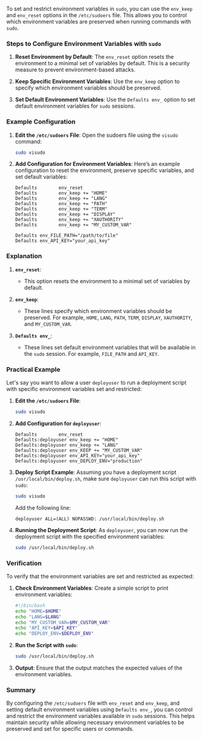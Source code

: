 To set and restrict environment variables in `sudo`, you can use the `env_keep` and `env_reset` options in the `/etc/sudoers` file. This allows you to control which environment variables are preserved when running commands with `sudo`.

### Steps to Configure Environment Variables with `sudo`

1. **Reset Environment by Default**:
   The `env_reset` option resets the environment to a minimal set of variables by default. This is a security measure to prevent environment-based attacks.

2. **Keep Specific Environment Variables**:
   Use the `env_keep` option to specify which environment variables should be preserved.

3. **Set Default Environment Variables**:
   Use the `Defaults env_` option to set default environment variables for `sudo` sessions.

### Example Configuration

1. **Edit the `/etc/sudoers` File**:
   Open the sudoers file using the `visudo` command:

   ```sh
   sudo visudo
   ```

2. **Add Configuration for Environment Variables**:
   Here’s an example configuration to reset the environment, preserve specific variables, and set default variables:

   ```sudoers
   Defaults        env_reset
   Defaults        env_keep += "HOME"
   Defaults        env_keep += "LANG"
   Defaults        env_keep += "PATH"
   Defaults        env_keep += "TERM"
   Defaults        env_keep += "DISPLAY"
   Defaults        env_keep += "XAUTHORITY"
   Defaults        env_keep += "MY_CUSTOM_VAR"

   Defaults env_FILE_PATH="/path/to/file"
   Defaults env_API_KEY="your_api_key"
   ```

### Explanation

1. **`env_reset`**:
   - This option resets the environment to a minimal set of variables by default.

2. **`env_keep`**:
   - These lines specify which environment variables should be preserved. For example, `HOME`, `LANG`, `PATH`, `TERM`, `DISPLAY`, `XAUTHORITY`, and `MY_CUSTOM_VAR`.

3. **`Defaults env_`**:
   - These lines set default environment variables that will be available in the `sudo` session. For example, `FILE_PATH` and `API_KEY`.

### Practical Example

Let's say you want to allow a user `deployuser` to run a deployment script with specific environment variables set and restricted:

1. **Edit the `/etc/sudoers` File**:

   ```sh
   sudo visudo
   ```

2. **Add Configuration for `deployuser`**:

   ```sudoers
   Defaults        env_reset
   Defaults:deployuser env_keep += "HOME"
   Defaults:deployuser env_keep += "LANG"
   Defaults:deployuser env_KEEP += "MY_CUSTOM_VAR"
   Defaults:deployuser env_API_KEY="your_api_key"
   Defaults:deployuser env_DEPLOY_ENV="production"
   ```

3. **Deploy Script Example**:
   Assuming you have a deployment script `/usr/local/bin/deploy.sh`, make sure `deployuser` can run this script with `sudo`:

   ```sh
   sudo visudo
   ```

   Add the following line:

   ```sudoers
   deployuser ALL=(ALL) NOPASSWD: /usr/local/bin/deploy.sh
   ```

4. **Running the Deployment Script**:
   As `deployuser`, you can now run the deployment script with the specified environment variables:

   ```sh
   sudo /usr/local/bin/deploy.sh
   ```

### Verification

To verify that the environment variables are set and restricted as expected:

1. **Check Environment Variables**:
   Create a simple script to print environment variables:

   ```sh
   #!/bin/bash
   echo "HOME=$HOME"
   echo "LANG=$LANG"
   echo "MY_CUSTOM_VAR=$MY_CUSTOM_VAR"
   echo "API_KEY=$API_KEY"
   echo "DEPLOY_ENV=$DEPLOY_ENV"
   ```

2. **Run the Script with `sudo`**:

   ```sh
   sudo /usr/local/bin/deploy.sh
   ```

3. **Output**:
   Ensure that the output matches the expected values of the environment variables.

### Summary

By configuring the `/etc/sudoers` file with `env_reset` and `env_keep`, and setting default environment variables using `Defaults env_`, you can control and restrict the environment variables available in `sudo` sessions. This helps maintain security while allowing necessary environment variables to be preserved and set for specific users or commands.
